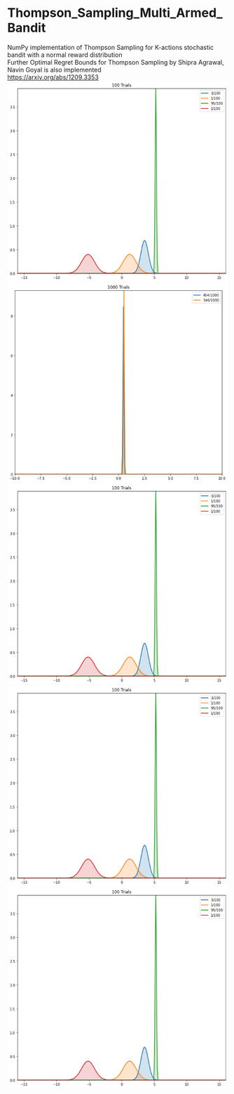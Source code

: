 # Thompson_Sampling_Multi_Armed_Bandit
NumPy implementation of Thompson Sampling for K-actions stochastic bandit with a normal reward distribution  
Further Optimal Regret Bounds for Thompson Sampling by Shipra Agrawal, Navin Goyal is also implemented  
https://arxiv.org/abs/1209.3353  
![4 arms bandit for horizon 100 using thomson sampling](https://github.com/MohammadAsadolahi/Thompson_Sampling_Multi_Armed_Bandit/blob/main/Normal%20distribution%203%20arm%20bandit.png)
![2 arms bandit for horizon 100 using thomson sampling σ2 = 0.25 and μ is uniformly sampled in the interval [0, 10]](https://github.com/MohammadAsadolahi/Thompson_Sampling_Multi_Armed_Bandit/blob/main/Normal%20distribution%203%20arm%20bandit%20%CF%832%20%3D%200.25%20and%20%CE%BCk%20uniformly%20sampled%20in%20the%20interval%20%5B0.0%2C%201.0%5D.png)
![4 arms bandit for horizon 100 using thomson sampling](https://github.com/MohammadAsadolahi/Thompson_Sampling_Multi_Armed_Bandit/blob/main/Normal%20distribution%203%20arm%20bandit.png)
![4 arms bandit for horizon 100 using thomson sampling](https://github.com/MohammadAsadolahi/Thompson_Sampling_Multi_Armed_Bandit/blob/main/Normal%20distribution%203%20arm%20bandit.png)
![4 arms bandit for horizon 100 using thomson sampling](https://github.com/MohammadAsadolahi/Thompson_Sampling_Multi_Armed_Bandit/blob/main/Normal%20distribution%203%20arm%20bandit.png)

